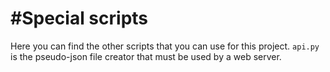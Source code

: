 #Special scripts
================
Here you can find the other scripts that you can use for this project. ```api.py``` is the pseudo-json file creator that must be used by a web server.
